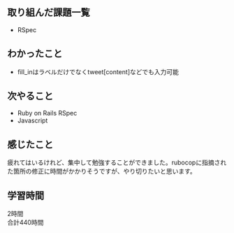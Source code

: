 ## 取り組んだ課題一覧
- RSpec

## わかったこと
- fill_inはラベルだけでなくtweet[content]などでも入力可能

## 次やること
- Ruby on Rails RSpec
- Javascript

## 感じたこと
疲れてはいるけれど、集中して勉強することができました。rubocopに指摘された箇所の修正に時間がかかりそうですが、やり切りたいと思います。

## 学習時間
2時間<br />
合計440時間